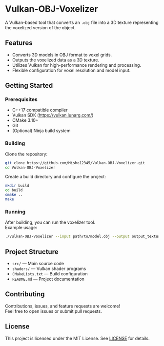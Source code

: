 # Vulkan-OBJ-Voxelizer

A Vulkan-based tool that converts an `.obj` file into a 3D texture representing the voxelized version of the object.

## Features

- Converts 3D models in OBJ format to voxel grids.
- Outputs the voxelized data as a 3D texture.
- Utilizes Vulkan for high-performance rendering and processing.
- Flexible configuration for voxel resolution and model input.

## Getting Started

### Prerequisites

- C++17 compatible compiler
- Vulkan SDK (https://vulkan.lunarg.com/)
- CMake 3.10+
- Git
- (Optional) Ninja build system

### Building

Clone the repository:

```bash
git clone https://github.com/Misho12345/Vulkan-OBJ-Voxelizer.git
cd Vulkan-OBJ-Voxelizer
```

Create a build directory and configure the project:

```bash
mkdir build
cd build
cmake ..
make
```

### Running

After building, you can run the voxelizer tool.  
Example usage:

```bash
./Vulkan-OBJ-Voxelizer --input path/to/model.obj --output output_texture.dat --resolution 128
```

## Project Structure

- `src/` — Main source code
- `shaders/` — Vulkan shader programs
- `CMakeLists.txt` — Build configuration
- `README.md` — Project documentation

## Contributing

Contributions, issues, and feature requests are welcome!  
Feel free to open issues or submit pull requests.

## License

This project is licensed under the MIT License. See [LICENSE](LICENSE) for details.
